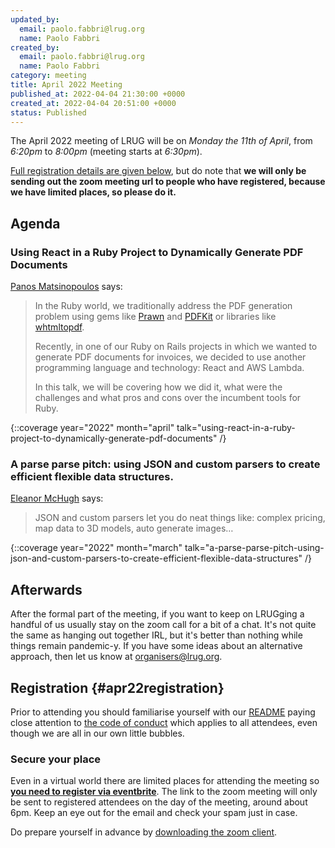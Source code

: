 ```yaml
---
updated_by:
  email: paolo.fabbri@lrug.org
  name: Paolo Fabbri
created_by:
  email: paolo.fabbri@lrug.org
  name: Paolo Fabbri
category: meeting
title: April 2022 Meeting
published_at: 2022-04-04 21:30:00 +0000
created_at: 2022-04-04 20:51:00 +0000
status: Published
---
```


The April 2022 meeting of LRUG will be on *Monday the 11th of April*,
from _6:20pm_ to _8:00pm_ (meeting starts at _6:30pm_).

[Full registration details are given below](#apr22registration), but do
note that **we will only be sending out the zoom meeting url to people who
have registered, because we have limited places, so please do it.**

## Agenda

### Using React in a Ruby Project to Dynamically Generate PDF Documents

[Panos Matsinopoulos](https://getlavanda.com) says:

> In the Ruby world, we traditionally address the PDF generation problem
> using gems like [Prawn](https://github.com/prawnpdf/prawn) and [PDFKit](https://github.com/pdfkit/pdfkit)
> or libraries like [whtmltopdf](https://wkhtmltopdf.org/).
> 
> Recently, in one of our Ruby on Rails projects in which we 
> wanted to generate PDF documents for invoices, we decided to use
> another programming language and technology: React and AWS Lambda.
> 
> In this talk, we will be covering how we did it, what were the challenges
> and what pros and cons over the incumbent tools for Ruby.

{::coverage year="2022" month="april" talk="using-react-in-a-ruby-project-to-dynamically-generate-pdf-documents" /}

### A parse parse pitch: using JSON and custom parsers to create efficient flexible data structures.

[Eleanor McHugh](http://slideshare.net/feyeleanor) says:

> JSON and custom parsers let you do neat things like: 
> complex pricing, map data to 3D models, auto generate images… 

{::coverage year="2022" month="march" talk="a-parse-parse-pitch-using-json-and-custom-parsers-to-create-efficient-flexible-data-structures" /}

## Afterwards

After the formal part of the meeting, if you want to keep on LRUGging a
handful of us usually stay on the zoom call for a bit of a chat. It's not
quite the same as hanging out together IRL, but it's better than nothing
while things remain pandemic-y. If you have some ideas about an
alternative approach, then let us know at
[organisers@lrug.org](mailto:organisers@lrug.org).

## Registration {#apr22registration}

Prior to attending you should familiarise yourself with our
[README](http://readme.lrug.org/) paying close attention to [the code of
conduct](http://readme.lrug.org/#code-of-conduct) which applies to all
attendees, even though we are all in our own little bubbles.

### Secure your place

Even in a virtual world there are limited places for attending the
meeting so **[you need to register via eventbrite][apr2022-eventbrite]**.
The link to the zoom meeting will only be sent to registered attendees on
the day of the meeting, around about 6pm. Keep an eye out for the email
and check your spam just in case.

Do prepare yourself in advance by [downloading the zoom
client](https://zoom.us/support/download).

[apr2022-eventbrite]: https://www.eventbrite.com/e/lrug-march-2022-tickets-292085996077
